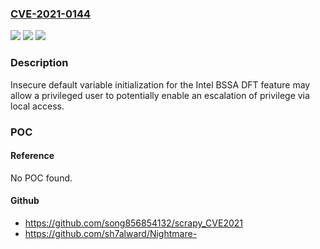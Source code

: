 ### [CVE-2021-0144](https://cve.mitre.org/cgi-bin/cvename.cgi?name=CVE-2021-0144)
![](https://img.shields.io/static/v1?label=Product&message=Intel%20BSSA%20DFTrs&color=blue)
![](https://img.shields.io/static/v1?label=Version&message=n%2Fa&color=blue)
![](https://img.shields.io/static/v1?label=Vulnerability&message=escalation%20of%20privilege&color=brighgreen)

### Description

Insecure default variable initialization for the Intel BSSA DFT feature may allow a privileged user to potentially enable an escalation of privilege via local access.

### POC

#### Reference
No POC found.

#### Github
- https://github.com/song856854132/scrapy_CVE2021
- https://github.com/sh7alward/Nightmare-

